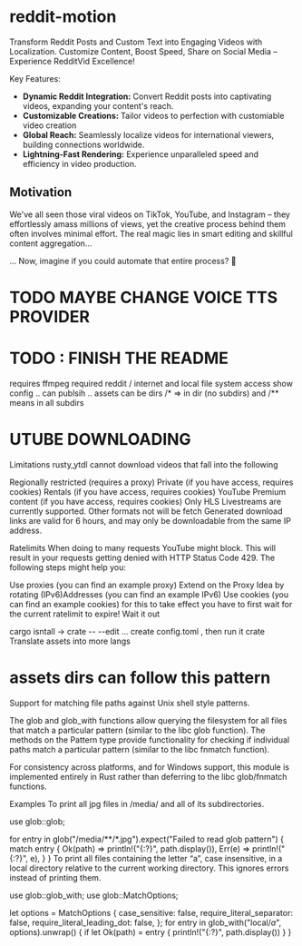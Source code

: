 # reddit-motion

Transform Reddit Posts and Custom Text into Engaging Videos with Localization. Customize Content, Boost Speed, Share on Social Media – Experience RedditVid Excellence!

Key Features:

* **Dynamic Reddit Integration:** Convert Reddit posts into captivating videos, expanding your content's reach.
* **Customizable Creations:** Tailor videos to perfection with customiable video creation
* **Global Reach:** Seamlessly localize videos for international viewers, building connections worldwide.
* **Lightning-Fast Rendering:** Experience unparalleled speed and efficiency in video production.

## Motivation

We've all seen those viral videos on TikTok, YouTube, and Instagram – they effortlessly amass millions of views, yet the creative process behind them often involves minimal effort. The real magic lies in smart editing and skillful content aggregation...

... Now, imagine if you could automate that entire process? 🤯

# TODO MAYBE CHANGE VOICE TTS PROVIDER
# TODO : FINISH THE README

requires ffmpeg 
required reddit / internet and local file system access
show config ..
can publsih ..
assets can be dirs /* => in dir (no subdirs) and /** means in all subdirs
# UTUBE DOWNLOADING
Limitations
rusty_ytdl cannot download videos that fall into the following

Regionally restricted (requires a proxy)
Private (if you have access, requires cookies)
Rentals (if you have access, requires cookies)
YouTube Premium content (if you have access, requires cookies)
Only HLS Livestreams are currently supported. Other formats not will be fetch
Generated download links are valid for 6 hours, and may only be downloadable from the same IP address.

Ratelimits
When doing to many requests YouTube might block. This will result in your requests getting denied with HTTP Status Code 429. The following steps might help you:

Use proxies (you can find an example proxy)
Extend on the Proxy Idea by rotating (IPv6)Addresses (you can find an example IPv6)
Use cookies (you can find an example cookies)
for this to take effect you have to first wait for the current ratelimit to expire!
Wait it out

cargo isntall -> crate -- --edit ... create config.toml , then run it crate
Translate assets into more langs
# assets dirs can follow this pattern
Support for matching file paths against Unix shell style patterns.

The glob and glob_with functions allow querying the filesystem for all files that match a particular pattern (similar to the libc glob function). The methods on the Pattern type provide functionality for checking if individual paths match a particular pattern (similar to the libc fnmatch function).

For consistency across platforms, and for Windows support, this module is implemented entirely in Rust rather than deferring to the libc glob/fnmatch functions.

Examples
To print all jpg files in /media/ and all of its subdirectories.

use glob::glob;

for entry in glob("/media/**/*.jpg").expect("Failed to read glob pattern") {
    match entry {
        Ok(path) => println!("{:?}", path.display()),
        Err(e) => println!("{:?}", e),
    }
}
To print all files containing the letter “a”, case insensitive, in a local directory relative to the current working directory. This ignores errors instead of printing them.

use glob::glob_with;
use glob::MatchOptions;

let options = MatchOptions {
    case_sensitive: false,
    require_literal_separator: false,
    require_literal_leading_dot: false,
};
for entry in glob_with("local/*a*", options).unwrap() {
    if let Ok(path) = entry {
        println!("{:?}", path.display())
    }
}